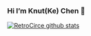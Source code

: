 ### Hi I’m Knut(Ke) Chen 👋 

[![RetroCirce github stats](https://github-readme-stats.vercel.app/api?username=RetroCirce&count_private=true&include_all_commits=true&theme=transparent)](https://github.com/RetroCirce/github-readme-stats)

<!-- **RetroCirce/RetroCirce** is a ✨ _special_ ✨ repository because its `README.md` (this file) appears on your GitHub profile.

Here are some ideas to get you started:

- 🔭 I’m currently working on ...
- 🌱 I’m currently learning ...
- 👯 I’m looking to collaborate on ...
- 🤔 I’m looking for help with ...
- 💬 Ask me about ...
- 📫 How to reach me: ...
- 😄 Pronouns: ...
- ⚡ Fun fact: ...
-->  
